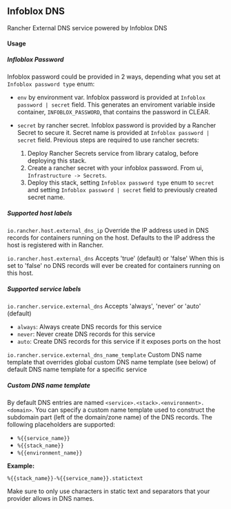 ## Infoblox DNS

Rancher External DNS service powered by Infoblox DNS

#### Usage

##### Infloblox Password

Infoblox password could be provided in 2 ways, depending what you set at `Infoblox password type` enum:

- `env` by environment var. Infoblox password is provided at `Infoblox password | secret` field. This generates an enviroment variable inside container, `INFOBLOX_PASSWORD`, that contains the password in CLEAR.

- `secret` by rancher secret. Infoblox password is provided by a Rancher Secret to secure it. Secret name is provided at `Infoblox password | secret` field. Previous steps are required to use rancher secrets:
  1. Deploy Rancher Secrets service from library catalog, before deploying this  stack.
  2. Create a rancher secret with your infoblox password. From ui, `Infrastructure -> Secrets`.
  3. Deploy this stack, setting `Infoblox password type` enum to `secret`  and setting `Infoblox password | secret` field to previously created secret name.

##### Supported host labels

`io.rancher.host.external_dns_ip`
Override the IP address used in DNS records for containers running on the host. Defaults to the IP address the host is registered with in Rancher.

`io.rancher.host.external_dns`
Accepts 'true' (default) or 'false'
When this is set to 'false' no DNS records will ever be created for containers running on this host.

##### Supported service labels

`io.rancher.service.external_dns`
Accepts 'always', 'never' or 'auto' (default)
- `always`: Always create DNS records for this service
- `never`: Never create DNS records for this service
- `auto`: Create DNS records for this service if it exposes ports on the host

`io.rancher.service.external_dns_name_template`
Custom DNS name template that overrides global custom DNS name template (see below) of default DNS name template for a specific service

##### Custom DNS name template

By default DNS entries are named `<service>.<stack>.<environment>.<domain>`.
You can specify a custom name template used to construct the subdomain part (left of the domain/zone name) of the DNS records. The following placeholders are supported:

* `%{{service_name}}`
* `%{{stack_name}}`
* `%{{environment_name}}`

**Example:**

`%{{stack_name}}-%{{service_name}}.statictext`

Make sure to only use characters in static text and separators that your provider allows in DNS names.